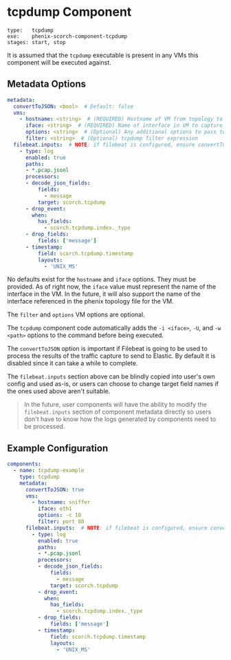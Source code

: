 # tcpdump Component

```
type:   tcpdump
exe:    phenix-scorch-component-tcpdump
stages: start, stop
```

It is assumed that the `tcpdump` executable is present in any VMs this component will be executed against.

## Metadata Options

```yaml
metadata:
  convertToJSON: <bool>  # Default: false
  vms:
    - hostname: <string>  # (REQUIRED) Hostname of VM from topology to run tcpdump on
      iface: <string>  # (REQUIRED) Name of interface in VM to capture traffic from
      options: <string>  # (Optional) Any additional options to pass to tcpdump
      filter: <string>  # (Optional) tcpdump filter expression
  filebeat.inputs:  # NOTE: if filebeat is configured, ensure convertToJSON is true
    - type: log
      enabled: true
      paths:
      - *.pcap.jsonl
      processors:
      - decode_json_fields:
          fields:
            - message
          target: scorch.tcpdump
      - drop_event:
        when:
          has_fields:
            - scorch.tcpdump.index._type
      - drop_fields:
          fields: ['message']
      - timestamp:
          field: scorch.tcpdump.timestamp
          layouts:
            - 'UNIX_MS'
```

No defaults exist for the `hostname` and `iface` options. They must be provided. As of right now, the `iface` value must represent the name of the interface in the VM. In the future, it will also support the name of the interface referenced in the phenix topology file for the VM.

The `filter` and `options` VM options are optional.

The `tcpdump` component code automatically adds the `-i <iface>`, `-U`, and `-w <path>` options to the command before being executed.

The `convertToJSON` option is important if Filebeat is going to be used to process the results of the traffic capture to send to Elastic. By default it is disabled since it can take a while to complete.

The `filebeat.inputs` section above can be blindly copied into user's own config and used as-is, or users can choose to change target field names if the ones used above aren't suitable.

> In the future, user components will have the ability to modify the
> `filebeat.inputs` section of component metadata directly so users don't have
> to know how the logs generated by components need to be processed.

## Example Configuration

```yaml
components:
  - name: tcpdump-example
    type: tcpdump
    metadata:
      convertToJSON: true
      vms:
        - hostname: sniffer
          iface: eth1
          options: -c 10
          filter: port 80
      filebeat.inputs:  # NOTE: if filebeat is configured, ensure convertToJSON is true
        - type: log
          enabled: true
          paths:
          - *.pcap.jsonl
          processors:
          - decode_json_fields:
              fields:
                - message
              target: scorch.tcpdump
          - drop_event:
            when:
              has_fields:
                - scorch.tcpdump.index._type
          - drop_fields:
              fields: ['message']
          - timestamp:
              field: scorch.tcpdump.timestamp
              layouts:
                - 'UNIX_MS'
```
